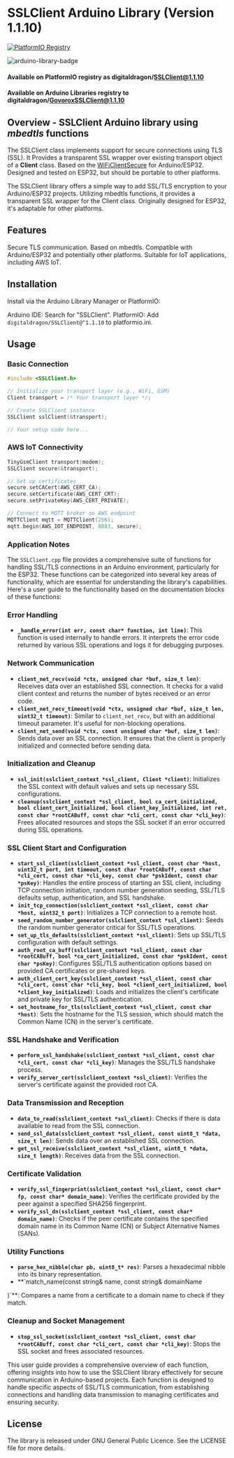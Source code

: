 # SSLClient Arduino Library (Version 1.1.10)
[![PlatformIO Registry](https://badges.registry.platformio.org/packages/digitaldragon/library/SSLClient.svg)](https://registry.platformio.org/libraries/digitaldragon/SSLClient)

![arduino-library-badge](https://www.ardu-badge.com/badge/GovoroxSSLClient.svg)

#### Available on PlatformIO registry as digitaldragon/SSLClient@1.1.10
#### Available on Arduino Libraries registry to digitaldragon/GovoroxSSLClient@1.1.10

## Overview - SSLClient Arduino library using *mbedtls* functions
The SSLClient class implements support for secure connections using TLS (SSL). It Provides a transparent SSL wrapper over existing transport object of a **Client** class.
Based on the [WiFiClientSecure](https://github.com/espressif/arduino-esp32/tree/master/libraries/WiFiClientSecure) for Arduino/ESP32.
Designed and tested on ESP32, but should be portable to other platforms.

The SSLClient library offers a simple way to add SSL/TLS encryption to your Arduino/ESP32 projects. Utilizing mbedtls functions, it provides a transparent SSL wrapper for the Client class. Originally designed for ESP32, it's adaptable for other platforms.

## Features
Secure TLS communication.
Based on mbedtls.
Compatible with Arduino/ESP32 and potentially other platforms.
Suitable for IoT applications, including AWS IoT.

## Installation
Install via the Arduino Library Manager or PlatformIO:

Arduino IDE: Search for "SSLClient".
PlatformIO: Add `digitaldragon/SSLClient@^1.1.10` to platformio.ini.

## Usage
### Basic Connection
```cpp
#include <SSLClient.h>

// Initialize your transport layer (e.g., WiFi, GSM)
Client transport = /* Your transport layer */;

// Create SSLClient instance
SSLClient sslClient(&transport);

// Your setup code here...
```

### AWS IoT Connectivity
```cpp
TinyGsmClient transport(modem);
SSLClient secure(&transport);

// Set up certificates
secure.setCACert(AWS_CERT_CA);
secure.setCertificate(AWS_CERT_CRT);
secure.setPrivateKey(AWS_CERT_PRIVATE);

// Connect to MQTT broker on AWS endpoint
MQTTClient mqtt = MQTTClient(256);
mqtt.begin(AWS_IOT_ENDPOINT, 8883, secure);
```
### Application Notes
The `SSLClient.cpp` file provides a comprehensive suite of functions for handling SSL/TLS connections in an Arduino environment, particularly for the ESP32. These functions can be categorized into several key areas of functionality, which are essential for understanding the library's capabilities. Here's a user guide to the functionality based on the documentation blocks of these functions:

### Error Handling
- **`_handle_error(int err, const char* function, int line)`**: This function is used internally to handle errors. It interprets the error code returned by various SSL operations and logs it for debugging purposes.

### Network Communication
- **`client_net_recv(void *ctx, unsigned char *buf, size_t len)`**: Receives data over an established SSL connection. It checks for a valid client context and returns the number of bytes received or an error code.
- **`client_net_recv_timeout(void *ctx, unsigned char *buf, size_t len, uint32_t timeout)`**: Similar to `client_net_recv`, but with an additional timeout parameter. It's useful for non-blocking operations.
- **`client_net_send(void *ctx, const unsigned char *buf, size_t len)`**: Sends data over an SSL connection. It ensures that the client is properly initialized and connected before sending data.

### Initialization and Cleanup
- **`ssl_init(sslclient_context *ssl_client, Client *client)`**: Initializes the SSL context with default values and sets up necessary SSL configurations.
- **`cleanup(sslclient_context *ssl_client, bool ca_cert_initialized, bool client_cert_initialized, bool client_key_initialized, int ret, const char *rootCABuff, const char *cli_cert, const char *cli_key)`**: Frees allocated resources and stops the SSL socket if an error occurred during SSL operations.

### SSL Client Start and Configuration
- **`start_ssl_client(sslclient_context *ssl_client, const char *host, uint32_t port, int timeout, const char *rootCABuff, const char *cli_cert, const char *cli_key, const char *pskIdent, const char *psKey)`**: Handles the entire process of starting an SSL client, including TCP connection initiation, random number generation seeding, SSL/TLS defaults setup, authentication, and SSL handshake.
- **`init_tcp_connection(sslclient_context *ssl_client, const char *host, uint32_t port)`**: Initializes a TCP connection to a remote host.
- **`seed_random_number_generator(sslclient_context *ssl_client)`**: Seeds the random number generator critical for SSL/TLS operations.
- **`set_up_tls_defaults(sslclient_context *ssl_client)`**: Sets up SSL/TLS configuration with default settings.
- **`auth_root_ca_buff(sslclient_context *ssl_client, const char *rootCABuff, bool *ca_cert_initialized, const char *pskIdent, const char *psKey)`**: Configures SSL/TLS authentication options based on provided CA certificates or pre-shared keys.
- **`auth_client_cert_key(sslclient_context *ssl_client, const char *cli_cert, const char *cli_key, bool *client_cert_initialized, bool *client_key_initialized)`**: Loads and initializes the client's certificate and private key for SSL/TLS authentication.
- **`set_hostname_for_tls(sslclient_context *ssl_client, const char *host)`**: Sets the hostname for the TLS session, which should match the Common Name (CN) in the server's certificate.

### SSL Handshake and Verification
- **`perform_ssl_handshake(sslclient_context *ssl_client, const char *cli_cert, const char *cli_key)`**: Manages the SSL/TLS handshake process.
- **`verify_server_cert(sslclient_context *ssl_client)`**: Verifies the server's certificate against the provided root CA.

### Data Transmission and Reception
- **`data_to_read(sslclient_context *ssl_client)`**: Checks if there is data available to read from the SSL connection.
- **`send_ssl_data(sslclient_context *ssl_client, const uint8_t *data, size_t len)`**: Sends data over an established SSL connection.
- **`get_ssl_receive(sslclient_context *ssl_client, uint8_t *data, size_t length)`**: Receives data from the SSL connection.

### Certificate Validation
- **`verify_ssl_fingerprint(sslclient_context *ssl_client, const char* fp, const char* domain_name)`**: Verifies the certificate provided by the peer against a specified SHA256 fingerprint.
- **`verify_ssl_dn(sslclient_context *ssl_client, const char* domain_name)`**: Checks if the peer certificate contains the specified domain name in its Common Name (CN) or Subject Alternative Names (SANs).

### Utility Functions
- **`parse_hex_nibble(char pb, uint8_t* res)`**: Parses a hexadecimal nibble into its binary representation.
- **`match_name(const string& name, const string& domainName

)`**: Compares a name from a certificate to a domain name to check if they match.

### Cleanup and Socket Management
- **`stop_ssl_socket(sslclient_context *ssl_client, const char *rootCABuff, const char *cli_cert, const char *cli_key)`**: Stops the SSL socket and frees associated resources.

This user guide provides a comprehensive overview of each function, offering insights into how to use the SSLClient library effectively for secure communication in Arduino-based projects. Each function is designed to handle specific aspects of SSL/TLS communication, from establishing connections and handling data transmission to managing certificates and ensuring security.

## License
The library is released under GNU General Public Licence. See the LICENSE file for more details.